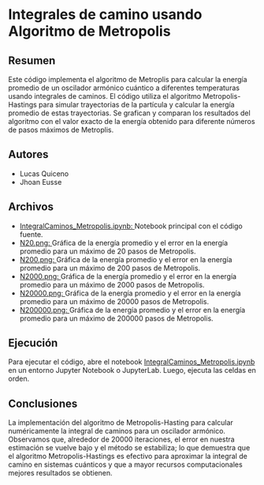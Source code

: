 # Integrales de camino usando Algoritmo de Metropolis

## Resumen

Este código implementa el algoritmo de Metroplis para calcular la energía promedio de un oscilador armónico cuántico a diferentes temperaturas usando integrales de caminos. El código utiliza el algoritmo Metropolis-Hastings para simular trayectorias de la partícula y calcular la energía promedio de estas trayectorias. Se grafican y comparan los resultados del algoritmo con el valor exacto de la energía obtenido para diferente números de pasos máximos de Metroplis.

## Autores

* Lucas Quiceno
* Jhoan Eusse

## Archivos

* [IntegralCaminos_Metropolis.ipynb: ](https://github.com/EusseJhoan/InegralCaminos_Metropoliss/blob/main/IntegralCaminos_Metropolis.ipynb) Notebook principal con el código fuente.
* [N20.png: ](https://github.com/EusseJhoan/InegralCaminos_Metropoliss/blob/main/N20.png) Gráfica de la energía promedio y el error en la energía promedio para un máximo de 20 pasos de Metropolis.
* [N200.png: ](https://github.com/EusseJhoan/InegralCaminos_Metropoliss/blob/main/N200.png) Gráfica de la energía promedio y el error en la energía promedio para un máximo de 200 pasos de Metropolis.
* [N2000.png: ](https://github.com/EusseJhoan/InegralCaminos_Metropoliss/blob/main/N2000.png) Gráfica de la energía promedio y el error en la energía promedio para un máximo de 2000 pasos de Metropolis.
* [N20000.png: ](https://github.com/EusseJhoan/InegralCaminos_Metropoliss/blob/main/N20000.png) Gráfica de la energía promedio y el error en la energía promedio para un máximo de 20000 pasos de Metropolis.
* [N200000.png: ](https://github.com/EusseJhoan/InegralCaminos_Metropoliss/blob/main/N200000.png) Gráfica de la energía promedio y el error en la energía promedio para un máximo de 200000 pasos de Metropolis.

## Ejecución

Para ejecutar el código, abre el notebook [IntegralCaminos_Metropolis.ipynb ](https://github.com/EusseJhoan/InegralCaminos_Metropoliss/blob/main/IntegralCaminos_Metropolis.ipynb) en un entorno Jupyter Notebook o JupyterLab. Luego, ejecuta las celdas en orden.

## Conclusiones

La implementación del algoritmo de Metropolis-Hasting para calcular numéricamente la integral de caminos para un oscilador armónico. Observamos que, alrededor de 20000 iteraciones, el error en nuestra estimación se vuelve bajo y el método se estabiliza; lo que demuestra que el algoritmo Metropolis-Hastings es efectivo para aproximar la integral de camino en sistemas cuánticos y que a mayor recursos computacionales mejores resultados se obtienen.
